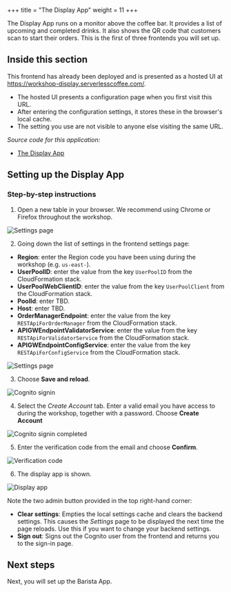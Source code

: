 +++
title = "The Display App"
weight = 11
+++

The Display App runs on a monitor above the coffee bar. It provides a list of upcoming and completed drinks. It also shows the QR code that customers scan to start their orders. This is the first of three frontends you will set up.

## Inside this section

This frontend has already been deployed and is presented as a hosted UI at https://workshop-display.serverlesscoffee.com/.

- The hosted UI presents a configuration page when you first visit this URL.
- After entering the configuration settings, it stores these in the browser's local cache.
- The setting you use are not visible to anyone else visiting the same URL.

*Source code for this application:*
* [The Display App ](#)

## Setting up the Display App

### Step-by-step instructions ###

1. Open a new table in your browser. We recommend using Chrome or Firefox throughout the workshop.

![Settings page](/images/se-mod3-backend-display1.png)

2. Going down the list of settings in the frontend settings page:
- **Region**: enter the Region code you have been using during the workshop (e.g. `us-east-`).
- **UserPoolID**: enter the value from the key `UserPoolID` from the CloudFormation stack.
- **UserPoolWebClientID**: enter the value from the key `UserPoolClient` from the CloudFormation stack.
- **PoolId**: enter TBD.
- **Host**: enter TBD.
- **OrderManagerEndpoint**: enter the value from the key `RESTApiForOrderManager` from the CloudFormation stack.
- **APIGWEndpointValidatorService**: enter the value from the key `RESTApiForValidatorService` from the CloudFormation stack.
- **APIGWEndpointConfigService**: enter the value from the key `RESTApiForConfigService` from the CloudFormation stack.

![Settings page](/images/se-mod3-backend-display4.png)

3. Choose **Save and reload**.

![Cognito signin](/images/se-mod3-backend-display5.png)

4. Select the *Create Account* tab. Enter a valid email you have access to during the workshop, together with a password. Choose **Create Account**

![Cognito signin completed](/images/se-mod3-backend-display6.png)

5. Enter the verification code from the email and choose **Confirm**.

![Verification code](/images/se-mod3-backend-display7.png)

6. The display app is shown.

![Display app](/images/se-mod3-backend-display8.png)

Note the two admin button provided in the top right-hand corner:

* **Clear settings**: Empties the local settings cache and clears the backend settings. This causes the *Settings* page to be displayed the next time the page reloads. Use this if you want to change your backend settings.
* **Sign out**: Signs out the Cognito user from the frontend and returns you to the sign-in page.



## Next steps

Next, you will set up the Barista App.